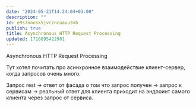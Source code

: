 ```yaml
---
date: "2024-05-21T14:24:04+03:00"
description: ""
id: e9s7nousk5jvczncuavu3vb
publish: true
title: Asynchronous HTTP Request Processing
updated: 1716895422981
---
```


Asynchronous HTTP Request Processing

Тут хотел почитать про асинхронное взаимодействие клиент-сервер, когда запросов очень много.

Запрос rest -> ответ от фасада о том что запрос получен -> запрос к сервисам -> реальный ответ для клиента приходит на эндпоинт самого клиента через запрос от сервиса. 